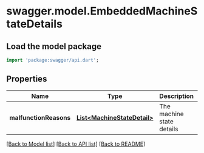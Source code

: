 # swagger.model.EmbeddedMachineStateDetails

## Load the model package
```dart
import 'package:swagger/api.dart';
```

## Properties
Name | Type | Description | Notes
------------ | ------------- | ------------- | -------------
**malfunctionReasons** | [**List&lt;MachineStateDetail&gt;**](MachineStateDetail.md) | The machine state details | [optional] [default to []]

[[Back to Model list]](../README.md#documentation-for-models) [[Back to API list]](../README.md#documentation-for-api-endpoints) [[Back to README]](../README.md)

